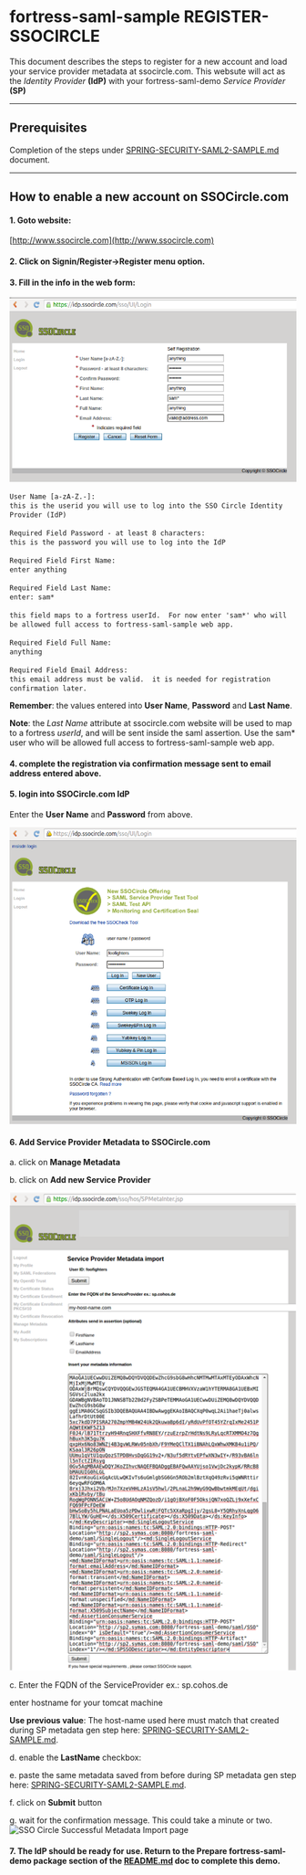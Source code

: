 # fortress-saml-sample REGISTER-SSOCIRCLE

 This document describes the steps to register for a new account and load your service provider metadata at ssocircle.com.  This websute will act as the *Identity Provider* **(IdP)** with your fortress-saml-demo *Service Provider* **(SP)**

-------------------------------------------------------------------------------
## Prerequisites
 Completion of the steps under [SPRING-SECURITY-SAML2-SAMPLE.md](SPRING-SECURITY-SAML2-SAMPLE.md) document.

-------------------------------------------------------------------------------

## How to enable a new account on SSOCircle.com

#### 1. Goto website:

 [http://www.ssocircle.com](http://www.ssocircle.com)

#### 2. Click on **Signin/Register**->**Register** menu option.

#### 3. Fill in the info in the web form:

 ![SSO Circle Registration page](src/main/javadoc/doc-files/SSO-Circle-Registration.png "Registration Page")

 ```
 User Name [a-zA-Z.-]:
 this is the userid you will use to log into the SSO Circle Identity Provider (IdP)

 Required Field Password - at least 8 characters:
 this is the password you will use to log into the IdP

 Required Field First Name:
 enter anything

 Required Field Last Name:
 enter: sam*

 this field maps to a fortress userId.  For now enter 'sam*' who will be allowed full access to fortress-saml-sample web app.

 Required Field Full Name:
 anything

 Required Field Email Address:
 this email address must be valid.  it is needed for registration confirmation later.
 ```
 **Remember**: the values entered into **User Name**, **Password** and **Last Name**.

 **Note**: the *Last Name* attribute at ssocircle.com website will be used to map to a fortress *userId*, and will be sent inside the saml assertion.  Use the sam* user who will be allowed full access to fortress-saml-sample web app.

#### 4. complete the registration via confirmation message sent to email address entered above.

#### 5. login into SSOCircle.com IdP

 Enter the **User Name** and **Password** from above.

 ![SSO Circle Login page](./src/main/javadoc/doc-files/SSO-Circle-Login.png "Login Page")

#### 6. Add Service Provider Metadata to SSOCircle.com

 a. click on **Manage Metadata**

 b. click on **Add new Service Provider**

 ![SSO Circle Manage Metadata page](./src/main/javadoc/doc-files/SSO-Circle-Metadata.png "Manager Metadata")

 c. Enter the FQDN of the ServiceProvider ex.: sp.cohos.de

 enter hostname for your tomcat machine

 **Use previous value**: The host-name used here must match that created during SP metadata gen step here: [SPRING-SECURITY-SAML2-SAMPLE.md](SPRING-SECURITY-SAML2-SAMPLE.md).

 d. enable the **LastName** checkbox:

 e. paste the same metadata saved from before during SP metadata gen step here: [SPRING-SECURITY-SAML2-SAMPLE.md](SPRING-SECURITY-SAML2-SAMPLE.md).

 f. click on **Submit** button

 g. wait for the confirmation message.  This could take a minute or two.
 ![SSO Circle Successful Metadata Import page](https://github.com/shawnmckinney/fortress-saml-demo/blob/master/src/main/javadoc/doc-files/SSO-Circle-Metadata-Success.png "Successful Import")

#### 7. The IdP should be ready for use.  Return to the **Prepare fortress-saml-demo package** section of the [README.md](README.md) doc to complete this demo.